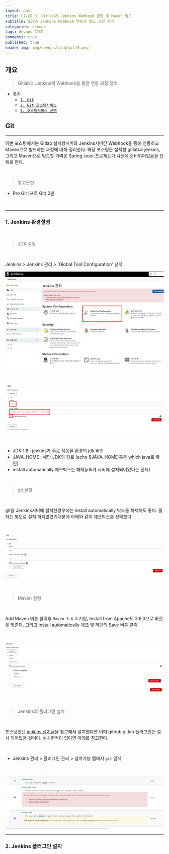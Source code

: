 ```yaml
---
layout: post
title: CI/CD 8. Gitlab과 Jenkins Webhook 연동 및 Maven 빌드
subtitle: Git과 Jenkins Webhook 연동과 빌드 과정 정리
categories: devops
tags: devops CICD
comments: true
published: true
header-img: img/devops/cicd/git/0.png
---
```



## 개요
> Gitlab과 Jenkins의 Webhook을 통한 연동 과정 정리
  
- 목차
	- [`1. Git`](2020-07-12-devops-cicd-install%20helm.markdown)
	- [`2. Git 호스팅서비스`](#2.-Git-호스팅서비스)
	- [`3. 호스팅서비스 선택`](#3.-호스팅서비스-선택)
  
## Git
---
이번 포스팅에서는 Gitlab 설치형서버와 Jenkins서버간 Webhook을 통해 연동하고 Maven으로 빌드하는 과정에 대해 정리한다. 해당 포스팅은 설치형 gitlab과 jenkins, 그리고 Maven으로 빌드할 가벼운 Spring-boot 프로젝트가 사전에 준비되어있음을 전제로 한다.


<br>

> 참고문헌

- Pro Git (프로 Git) 2판

<br>

---

### **1. Jenkins 환경설정**

<br>

> JDK 설정

<br>

Jenkins > Jenkins 관리 > 'Global Tool Configuration' 선택

![그림1](/assets/img/devops/cicd/webhook/2.png)

<br>

![그림1](/assets/img/devops/cicd/webhook/3.png)

<br>

- JDK 1.8 : jenkins가 주로 작동될 환경의 jdk 버전
- JAVA_HOME : 해당 JDK의 경로 (echo $JAVA_HOME 혹은 which java로 확인)
- install automatically 체크박스는 해제(jdk가 서버에 설치되어있다는 전제)

<br>

> git 설정

<br>

git을 Jenkins서버에 설치한경우에는 install automatically 박스를 해제해도 좋다. 필자는 별도로 설치 하지않았기때문에 아래와 같이 체크박스를 선택했다.

<br>

![그림1](/assets/img/devops/cicd/webhook/4.png)

<br>

> Maven 설정

<br>

Add Maven 버튼 클릭후 `Maven 3.6.0` 기입, Install from Apache도 3.6.0으로 버전을 맞춘다. 그리고 install automatically 체크 및 하단의 Save 버튼 클릭

<br>

![그림1](/assets/img/devops/cicd/webhook/5.png)

<br>


> Jenkins의 플러그인 설치

<br>

포스팅했던 [jenkins 설치글](#https://zunoxi.github.io/devops/2020/12/16/infra-linux-jenkins-_install/)을 참고해서 설치했다면 이미 github,gitlab 플러그인은 설치 되어있을 것이다. 설치한적이 없다면 아래를 참고한다.

<br>

- Jenkins 관리 > 플러그인 관리 > 설치가능 탭에서 `git` 검색

<br>

![그림1](/assets/img/devops/cicd/webhook/1.png)



---

### **2. Jenkins 플러그인 설치**


